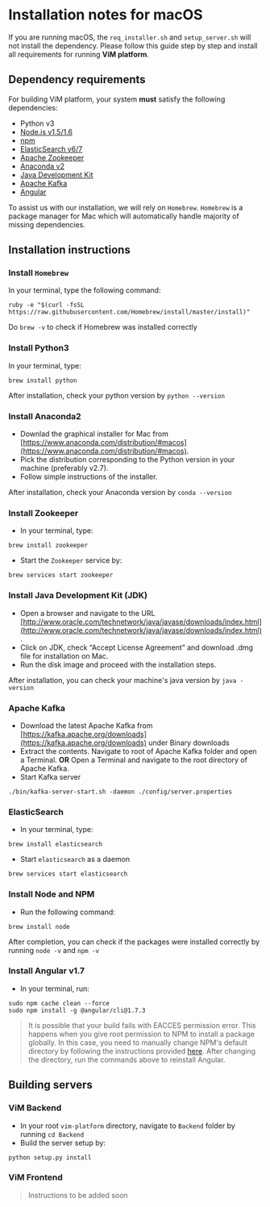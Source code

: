 # Installation notes for macOS
If you are running macOS, the ```req_installer.sh``` and ```setup_server.sh``` will not install the dependency. Please follow this guide step by step and install all requirements for running **ViM platform**.

## Dependency requirements
For building ViM platform, your system **must** satisfy the following dependencies:
-   Python v3
-   [Node.js v1.5/1.6](https://nodejs.org/en/download/)
-   [npm](https://www.npmjs.com/get-npm)
-   [ElasticSearch v6/7](https://www.elastic.co/products/elasticsearch)
- [Apache Zookeeper](https://zookeeper.apache.org/)
- [Anaconda v2](https://www.anaconda.com/distribution/)
- [Java Development Kit](http://www.oracle.com/technetwork/java/javase/downloads/index.html)
- [Apache Kafka]([https://kafka.apache.org/](https://kafka.apache.org/))
- [Angular](https://angular.io/)

To assist us with our installation, we will rely on ```Homebrew```. ```Homebrew``` is a package manager for Mac which will automatically handle majority of missing dependencies.

## Installation instructions

### Install ```Homebrew```
In your terminal, type the following command:
```
ruby -e "$(curl -fsSL https://raw.githubusercontent.com/Homebrew/install/master/install)"
```

Do ```brew -v``` to check if Homebrew was installed correctly

### Install Python3
In your terminal, type:
```
brew install python
```
After installation, check your python version by ```python --version```

### Install Anaconda2

- Downlad the graphical installer for Mac from [https://www.anaconda.com/distribution/#macos](https://www.anaconda.com/distribution/#macos). 
- Pick the distribution corresponding to the Python version in your machine (preferably v2.7). 
- Follow simple instructions of the installer.

After installation, check your Anaconda version by ```conda --version```

### Install Zookeeper

- In your terminal, type:
```
brew install zookeeper
```
- Start the ```Zookeeper``` service by:
```
brew services start zookeeper
```

### Install Java Development Kit (JDK)

- Open a browser and navigate to the URL [http://www.oracle.com/technetwork/java/javase/downloads/index.html](http://www.oracle.com/technetwork/java/javase/downloads/index.html).
- Click on JDK, check “Accept License Agreement” and download .dmg file for installation on Mac.
- Run the disk image and proceed with the installation steps.

After installation, you can check your machine's java version by ```java -version```

### Apache Kafka

- Download the latest Apache Kafka from [https://kafka.apache.org/downloads](https://kafka.apache.org/downloads) under Binary downloads
- Extract the contents. Navigate to root of Apache Kafka folder and open a Terminal. **OR** Open a Terminal and navigate to the root directory of Apache Kafka.
- Start Kafka server
```
./bin/kafka-server-start.sh -daemon ./config/server.properties
```

### ElasticSearch

- In your terminal, type:
```
brew install elasticsearch
```

- Start ```elasticsearch``` as a daemon
```
brew services start elasticsearch
```

### Install Node and NPM

- Run the following command:
```
brew install node
```
After completion, you can check if the packages were installed correctly by running ```node -v``` and ```npm -v```

### Install Angular v1.7

- In your terminal, run:
```
sudo npm cache clean --force
sudo npm install -g @angular/cli@1.7.3
```
> It is possible that your build fails with EACCES permission error. This happens when you give root permission to NPM to install a package globally. In this case, you need to manually change NPM's default directory by following the instructions provided [here](https://docs.npmjs.com/resolving-eacces-permissions-errors-when-installing-packages-globally).
> After changing the directory, run the commands above to reinstall Angular.

## Building servers

### ViM Backend 
- In your root ```vim-platform``` directory, navigate to ```Backend``` folder by running ```cd Backend``` 
- Build the server setup by:
```
python setup.py install
```

### ViM Frontend 
> Instructions to be added soon